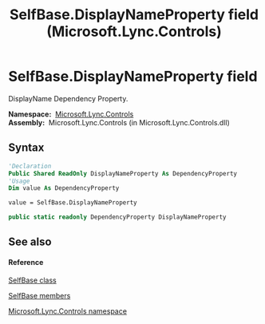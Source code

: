 ﻿---
title: SelfBase.DisplayNameProperty field (Microsoft.Lync.Controls)
TOCTitle: DisplayNameProperty field
ms:assetid: F:Microsoft.Lync.Controls.SelfBase.DisplayNameProperty_DI_3_UC_OCS14MrefLyncWPF
ms:mtpsurl: https://msdn.microsoft.com/en-us/library/microsoft.lync.controls.selfbase.displaynameproperty_di_3_uc_ocs14mreflyncwpf(v=office.15)
ms:contentKeyID: 48592207
ms.date: 07/28/2014
mtps_version: v=office.15
f1_keywords:
- Microsoft.Lync.Controls.SelfBase.DisplayNameProperty
dev_langs:
- CSharp
- JScript
- VB
- other
---

# SelfBase.DisplayNameProperty field

DisplayName Dependency Property.

**Namespace:**  [Microsoft.Lync.Controls](microsoft-lync-controls-namespace_1.md)  
**Assembly:**  Microsoft.Lync.Controls (in Microsoft.Lync.Controls.dll)

## Syntax

``` vb
'Declaration
Public Shared ReadOnly DisplayNameProperty As DependencyProperty
'Usage
Dim value As DependencyProperty

value = SelfBase.DisplayNameProperty
```

``` csharp
public static readonly DependencyProperty DisplayNameProperty
```

## See also

#### Reference

[SelfBase class](selfbase-class-microsoft-lync-controls_1.md)

[SelfBase members](selfbase-members-microsoft-lync-controls_1.md)

[Microsoft.Lync.Controls namespace](microsoft-lync-controls-namespace_1.md)

